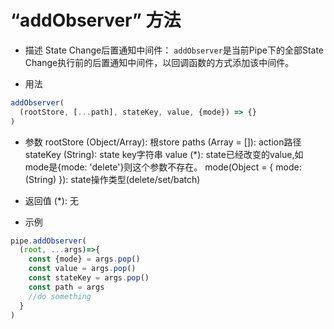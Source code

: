 # “addObserver” 方法

* 描述
State Change后置通知中间件：
`addObserver`是当前Pipe下的全部State Change执行前的后置通知中间件，以回调函数的方式添加该中间件。

* 用法
```javascript
addObserver(
  (rootStore, [...path], stateKey, value, {mode}) => {}
)
```

* 参数
rootStore (Object/Array): 根store
paths (Array = []): action路径
stateKey (String): state key字符串
value (*): state已经改变的value,如mode是{mode: 'delete'}则这个参数不存在。
mode(Object = { mode:(String) }): state操作类型(delete/set/batch)

* 返回值
(*): 无

* 示例
```javascript
pipe.addObserver(
  (root, ...args)=>{
    const {mode} = args.pop()
    const value = args.pop()
    const stateKey = args.pop()
    const path = args
    //do something
  }
)
```
